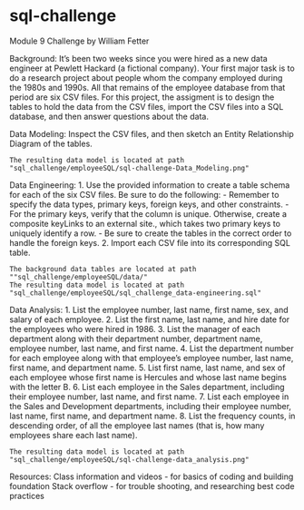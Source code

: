 # sql-challenge

Module 9 Challenge by William Fetter

Background:
    It’s been two weeks since you were hired as a new data engineer at Pewlett Hackard (a fictional company). Your first major task is to do a research project about people whom the company     employed during the 1980s and 1990s. All that remains of the employee database from that period are six CSV files. For this project, the assigment is to design the tables to hold the data from the CSV files, import the CSV files into a SQL database, and then answer questions about the data. 

Data Modeling: 
    Inspect the CSV files, and then sketch an Entity Relationship Diagram of the tables. 

    The resulting data model is located at path "sql_challenge/employeeSQL/sql-challenge-Data_Modeling.png"

Data Engineering:
    1. Use the provided information to create a table schema for each of the six CSV files. Be sure to do the following:
        - Remember to specify the data types, primary keys, foreign keys, and other constraints.
        - For the primary keys, verify that the column is unique. Otherwise, create a composite keyLinks to an external site., which takes two primary keys to uniquely identify a row.
        - Be sure to create the tables in the correct order to handle the foreign keys.
    2. Import each CSV file into its corresponding SQL table.
        
    The background data tables are located at path ""sql_challenge/employeeSQL/data/"
    The resulting data model is located at path "sql_challenge/employeeSQL/sql_challenge_data-engineering.sql"

Data Analysis: 
    1. List the employee number, last name, first name, sex, and salary of each employee.
    2. List the first name, last name, and hire date for the employees who were hired in 1986.
    3. List the manager of each department along with their department number, department name, employee number, last name, and first name.
    4. List the department number for each employee along with that employee’s employee number, last name, first name, and department name.
    5. List first name, last name, and sex of each employee whose first name is Hercules and whose last name begins with the letter B.
    6. List each employee in the Sales department, including their employee number, last name, and first name.
    7. List each employee in the Sales and Development departments, including their employee number, last name, first name, and department name.
    8. List the frequency counts, in descending order, of all the employee last names (that is, how many employees share each last name).

    The resulting data model is located at path "sql_challenge/employeeSQL/sql-challenge-data_analysis.png"

Resources:
    Class information and videos - for basics of coding and building foundation
    Stack overflow - for trouble shooting, and researching best code practices
